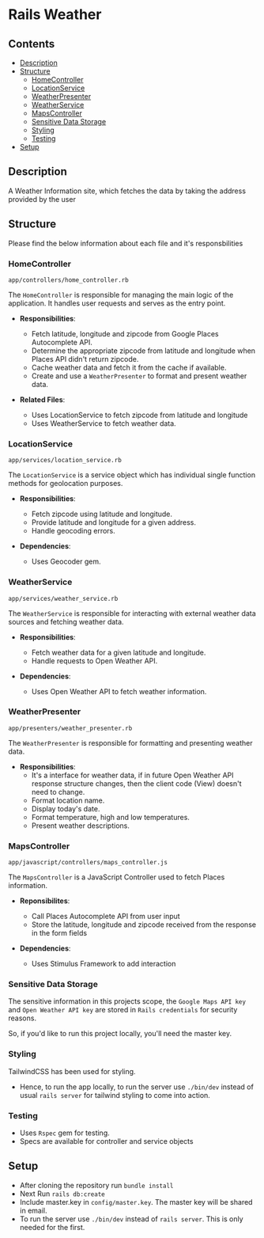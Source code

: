 # Rails Weather

## Contents

- [Description](#description)
- [Structure](#Structure)
  - [HomeController](#homecontroller)
  - [LocationService](#locationservice)
  - [WeatherPresenter](#weatherpresenter)
  - [WeatherService](#weatherservice)
  - [MapsController](#mapscontroller)
  - [Sensitive Data Storage](#sensitive-data-storage)
  - [Styling](#styling)
  - [Testing](#testing)
- [Setup](#setup)

## Description

A Weather Information site, which fetches the data by taking the address provided by the user

## Structure

Please find the below information about each file and it's responsbilities

### HomeController

`app/controllers/home_controller.rb`

The `HomeController` is responsible for managing the main logic of the application. It handles user requests and serves as the entry point.

- **Responsibilities**:
  - Fetch latitude, longitude and zipcode from Google Places Autocomplete API.
  - Determine the appropriate zipcode from latitude and longitude when Places API didn't return zipcode.
  - Cache weather data and fetch it from the cache if available.
  - Create and use a `WeatherPresenter` to format and present weather data.

- **Related Files**:
  - Uses LocationService to fetch zipcode from latitude and longitude
  - Uses WeatherService to fetch weather data.
  
### LocationService

`app/services/location_service.rb`

The `LocationService` is a service object which has individual single function methods for geolocation purposes.

- **Responsibilities**:
  -  Fetch zipcode using latitude and longitude.
  - Provide latitude and longitude for a given address.
  - Handle geocoding errors.

- **Dependencies**:
  - Uses Geocoder gem.

### WeatherService

`app/services/weather_service.rb`

The `WeatherService` is responsible for interacting with external weather data sources and fetching weather data.

- **Responsibilities**:
  - Fetch weather data for a given latitude and longitude.
  - Handle requests to Open Weather API.

- **Dependencies**:
  - Uses Open Weather API to fetch weather information.

### WeatherPresenter

`app/presenters/weather_presenter.rb`

The `WeatherPresenter` is responsible for formatting and presenting weather data.

- **Responsibilities**:
  - It's a interface for weather data, if in future Open Weather API response structure changes, then the client code (View) doesn't need to change.
  - Format location name.
  - Display today's date.
  - Format temperature, high and low temperatures.
  - Present weather descriptions.

### MapsController

`app/javascript/controllers/maps_controller.js`

The `MapsController` is a JavaScript Controller used to fetch Places information.

- **Reponsibilites**:
  - Call Places Autocomplete API from user input
  - Store the latitude, longitude and zipcode received from the response in the form fields

- **Dependencies**:
  - Uses Stimulus Framework to add interaction
### Sensitive Data Storage

The sensitive information in this projects scope, the `Google Maps API key` and `Open Weather API key` are stored in `Rails credentials` for security reasons.

So, if you'd like to run this project locally, you'll need the master key.

### Styling

TailwindCSS has been used for styling.
  - Hence, to run the app locally, to run the server use `./bin/dev` instead of usual `rails server` for tailwind styling to come into action.

### Testing

  - Uses `Rspec` gem for testing.
  - Specs are available for controller and service objects

## Setup

  - After cloning the repository run `bundle install`
  - Next Run `rails db:create`
  - Include master.key in `config/master.key`. The master key will be shared in email.
  - To run the server use `./bin/dev` instead of `rails server`. This is only needed for the first.